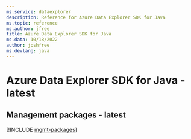 ```yaml
---
ms.service: dataexplorer
description: Reference for Azure Data Explorer SDK for Java
ms.topic: reference
ms.author: jfree
title: Azure Data Explorer SDK for Java
ms.data: 10/18/2022
author: joshfree
ms.devlang: java
---
```

# Azure Data Explorer SDK for Java - latest

## Management packages - latest
[!INCLUDE [mgmt-packages](data-explorer-mgmt-index.md)]